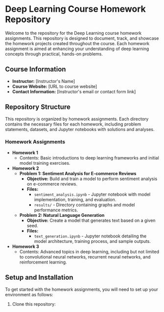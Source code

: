 # Deep Learning Course Homework Repository

Welcome to the repository for the Deep Learning course homework assignments. This repository is designed to document, track, and showcase the homework projects created throughout the course. Each homework assignment is aimed at enhancing your understanding of deep learning concepts through practical, hands-on problems.

## Course Information

- **Instructor:** [Instructor's Name]
- **Course Website:** [URL to course website]
- **Contact Information:** [Instructor's email or contact form link]

## Repository Structure

This repository is organized by homework assignments. Each directory contains the necessary files for each homework, including problem statements, datasets, and Jupyter notebooks with solutions and analyses.

### Homework Assignments

- **Homework 1**
  - Contents: Basic introductions to deep learning frameworks and initial model training exercises.
- **Homework 2**
  - **Problem 1: Sentiment Analysis for E-commerce Reviews**
    - **Objective:** Build and train a model to perform sentiment analysis on e-commerce reviews.
    - **Files:**
      - `sentiment_analysis.ipynb` - Jupyter notebook with model implementation, training, and evaluation.
      - `results/` - Directory containing graphs and model performance metrics.
  - **Problem 2: Natural Language Generation**
    - **Objective:** Create a model that generates text based on a given seed.
    - **Files:**
      - `text_generation.ipynb` - Jupyter notebook detailing the model architecture, training process, and sample outputs.
- **Homework 3**
  - Contents: Advanced topics in deep learning, including but not limited to convolutional neural networks, recurrent neural networks, and reinforcement learning.

## Setup and Installation

To get started with the homework assignments, you will need to set up your environment as follows:

1. Clone this repository:
